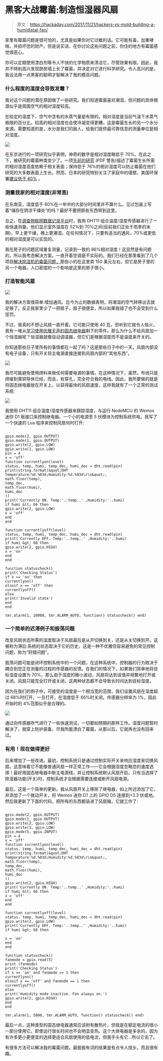 # 黑客大战霉菌:制造恒湿器风扇

> 原文：<https://hackaday.com/2017/11/21/hackers-vs-mold-building-a-humidistat-fan/>

家里有霉菌问题是很可怕的，尤其是如果你对它过敏的话。它可能有毒，加重哮喘，并损坏您的财产。但是说实话，在你讨论这些问题之前，你住的地方有霉菌感觉很恶心。

你可以定期使用漂白剂等令人不快的化学物质来清洁它，尽管效果有限。因此，我并不特别高兴发现厨房墙上长了霉菌，并决定对它进行科学研究。令人高兴的是，我设法用一点黑客的聪明才智解决了我的模具问题。

### 什么程度的湿度会导致发霉？

我对这个问题的潜在原因做了一些研究。我们知道霉菌喜欢潮湿，但问题的具体根源似乎是周围空气的相对湿度较高。

在给定的温度下，空气中含有的水蒸气量是有限的。相对湿度是当前气温下水蒸气极限的百分比。较高的相对湿度也会使冷凝变得更糟，这是霉菌生长的另一个水分来源。需要知道的是，水分是我们的敌人，给我们提供最可靠信息的测量单位是相对湿度。

![](img/1028774240a8676af10278e9480a8f82.png)

在东京进行的一项研究似乎表明，神奇的数字是相对湿度略低于 70%。在此之下，被研究的霉菌种类变少了。一项[先前的研究](http://pubmedcentralcanada.ca/pmcc/articles/PMC1056928/pdf/applmicro00290-0019.pdf) (PDF 警告)描述了霉菌生长所需的相对湿度高度依赖于相关表面；保持低于 76%的相对湿度可以防止霉菌在他们研究的大多数表面上生长。然而，日本的研究特别关注了家庭中的墙壁。美国环保署[建议低于 60%](http://www.epa.gov/mold/brief-guide-mold-moisture-and-your-home) 。

### 测量我家的相对湿度(非常高)

在东南亚，湿度低于 60%在一年中的大部分时间里并不算什么。见过包装上写着“储存在阴凉干燥处”的吗？最好不要把那些东西带到这里。

总之，在[调查物联网数据记录平台](http://hackaday.com/2017/10/31/review-iot-data-logging-services-with-mqtt/)时，我用 DHT11 组合温度/湿度传感器进行了一些快速测量。他们显示室外温度在 52%到 70%之间(目前我们正处于雨季的末期)，早上更干燥，晚上更潮湿。在任何情况下，只要有适当的通风，70%或更低的相对湿度是可以实现的。

我在房子的问题区域重复测量，记录到一致的 86%相对湿度！这显然是有问题的，所以我考虑解决方案。一直开着空调是不实际的。我们已经在那里看到了几个项目[解决除湿机的霉菌问题，](https://hackaday.com/2012/10/08/sensor-based-dehumidifier-system-for-your-home/)那些小的在这里卖 150 美元左右，但它是房子里的另一个电器。人口密度的一个影响是这里的房子很小。

### 打造智能风扇

![](img/3112185d010ac027e8bcf8454ed7b16c.png)

我的解决方案很简单:增加通风。迄今为止的数据表明，将潮湿的空气转移出去就足够了。反正我家里少了一把扇子，扇子很便宜，所以如果我错了也不会受到什么惩罚。

不过，我真的不想让风扇一直开着。它可能只使用 40 瓦，但听到它就令人恼火，我有一堆从[学习使用优雅无声的固态继电器](http://hackaday.com/2017/09/26/an-introduction-to-solid-state-relays/)剩下的零件。那么为什么不给风扇加一个恒湿器呢？恒湿器就像自动调温器，但它们是根据湿度而不是温度来开关的。

你知道那些日子里所有的事情都在一起了吗？这是那些日子中的一天。风扇内部没有电子设备，只有开关将主电源直接连接到风扇内部的“其他东西”。

![](img/fdd6bf487be782ccfe6bdc25d854cea5.png)

我尽可能避免使用焊料来做任何需要电源的事情。在这种情况下，虽然，布线只是焊接到黄铜导体已经，而且，有穿孔，完全符合我的电线。因此，我所要做的就是将固态继电器放在开关上，以获得最快的风扇速度，这样我就有了一个正常的测试系统:

![](img/90107d0c71509f80ba490b44b0b1f267.png)

我使用 DHT11 组合温度/湿度传感器来跟踪湿度，与运行 NodeMCU 的 Wemos 迷你 D1 板接口来控制继电器。一个小的电源至 5 伏模块为控制系统供电。我写了一个快速的 Lua 程序来控制风扇何时打开:

```

gpio.mode(2, gpio.OUTPUT)
gpio.mode(1, gpio.OUTPUT)
gpio.write(2, gpio.LOW)
gpio.write(1, gpio.LOW)
pin = 4
x = 'off'
function currentlyon(level)
status, temp, humi, temp_dec, humi_dec = dht.read(pin)
print(string.format(&quot;DHT Temperature:%d.%03d;Humidity:%d.%03d\r\n&quot;,
math.floor(temp),
temp_dec,
math.floor(humi),
humi_dec
))
print('Currently ON. Temp:'..temp..' ,Humidity:'..humi)
if humi &lt; 66 then
gpio.write(2, gpio.LOW)
x = 'off'
end
end

function currentlyoff(level)
status, temp, humi, temp_dec, humi_dec = dht.read(pin)
print('Currently OFF. Temp:'..temp..' ,Humidity:'..humi)
if humi &gt; 68 then
gpio.write(2, gpio.HIGH)
x = 'on'
end
end

function statuscheck()
print('Checking Status')
if x == 'on' then
currentlyon()
elseif x == 'off' then
currentlyoff()
else
print('Invalid state')
end
end

tmr.alarm(1, 20000, tmr.ALARM_AUTO, function() statuscheck() end)
```

### 一个简单的迟滞例子和振荡问题

改变风扇状态所需的湿度取决于风扇最后是从开切换到关，还是从关切换到开。这被称为滞后:系统的状态取决于它的历史，这是一种不优雅但容易避免的常见控制问题，称为“狩猎问题”。

振荡问题可能是闭环控制系统中的一个问题，在这种系统中，控制器的行为取决于耦合到您正在测量的过程的传感器的反馈。在我们的情况下，如果我们简单地将目标湿度设置为 70%，那么由于湿度的微小波动，风扇将达到该值并频繁地打开或关闭。风扇只能完全打开或关闭，这两种状态都不会导致长时间达到目标湿度。

因为在我们的例子中，可接受的湿度是一个相当宽的范围，我们设置风扇在湿度超过 68%时打开，一旦打开，在湿度低于 66%时关闭。传感器分辨率为 1%，因此开始时的 4%范围似乎是合理的。

![](img/7b3bebc0254a6a5cb5db6923e7ee863e.png)

通过向传感器吹气进行了一些快速测试，一切都如预期的那样工作。湿度问题暂时解决了，我穿上防护装备，尽我所能漂白了霉菌。从那以后，它就再也没有回来过。

### 有用！现在做得更好

后来增加了一些改进。最初，控制系统只是通过控制实际开关来响应湿度来切换风扇。这意味着它不能像普通风扇一样正常工作——它会根据湿度忽略您的速度选择！最好用固态继电器中断主电源线，并让控制系统默认风扇开启。只有当选择了除湿器功能(开关)时，控制系统才会根据需要连接或断开风扇电源。

最后，这是一个简单的更新。我从风扇开关上移除了继电器，如上所述添加了它，并添加了一个拨动开关，将 Wemos 迷你 D1 上的 GPIO D5 连接到+3.3 伏或地。然后我更新了下面的代码，把所有的东西都装进了风扇箱，它就工作了:

```

gpio.mode(2, gpio.OUTPUT)
gpio.mode(1, gpio.OUTPUT)
gpio.write(2, gpio.LOW)
gpio.write(1, gpio.LOW)
gpio.mode(5, gpio.INPUT)
pin = 4
x = 'off'
function currentlyon(level)
status, temp, humi, temp_dec, humi_dec = dht.read(pin)
print(string.format(&quot;DHT Temperature:%d.%03d;Humidity:%d.%03d\r\n&quot;,
math.floor(temp),
temp_dec,
math.floor(humi),
humi_dec
))
gpio.write(2, gpio.HIGH)
print('Currently ON. Temp:'..temp..' ,Humidity:'..humi)
if humi &lt; 66 then
x = 'off'
end
end

function currentlyoff(level)
status, temp, humi, temp_dec, humi_dec = dht.read(pin)
gpio.write(2, gpio.LOW)
print('Currently OFF. Temp:'..temp..' ,Humidity:'..humi)
if humi &gt; 68 then

x = 'on'
end
end

function statuscheck()
fanmode = gpio.read(5)
print (fanmode)
print('Checking Status')
if x == 'on' and fanmode == 1 then
currentlyon()
elseif x == 'off' and fanmode == 1 then
currentlyoff()
else
print('Humidity mode inactive. Fan always on.')
gpio.write(2, gpio.HIGH)
end
end

tmr.alarm(1, 5000, tmr.ALARM_AUTO, function() statuscheck() end)
```

最后一点，这种类型的固态继电器通常应该附有散热片，但我是在额定电流的很小一部分使用它。即使运行很长时间也不会明显变热。这个大继电器是多余的，因为有许多更小更便宜的选择更适合风扇使用的低电流，但我手头有它…所以它去了。

有很多方法可以解决我的霉菌问题。最振振有词的结果是有点令人挠头，而且很有趣。